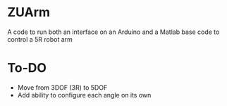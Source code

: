 # ZUArm
	
  A code to run both an interface on an Arduino and a Matlab base code to control a 5R robot arm

# To-DO
 * Move from 3DOF (3R) to 5DOF
 * Add ability to configure each angle on its own
